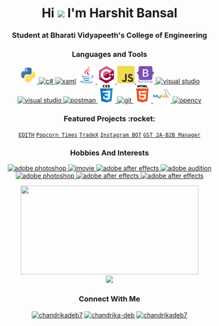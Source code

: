 <h1 align="center">Hi <img src="https://raw.githubusercontent.com/iampavangandhi/iampavangandhi/master/gifs/Hi.gif" width="30px"> I'm Harshit Bansal</h1>
<h3 align="center">Student at Bharati Vidyapeeth's College of Engineering</h3>

<h3 align="center"> Languages and Tools </h3>
<p align="center"> 
  <a href="https://www.python.org" target="_blank"> <img src="https://raw.githubusercontent.com/devicons/devicon/master/icons/python/python-original.svg" alt="python" width="40" height="40"/> </a> 
  <a href="https://docs.microsoft.com/en-us/dotnet/csharp/" target="_blank"> <img src="https://img.icons8.com/color/48/000000/c-sharp-logo.png" alt="c#" width="40" height="40"/> </a>
  <a href="https://docs.microsoft.com/en-us/dotnet/" target="_blank"> <img src="https://img.icons8.com/nolan/64/xaml.png" alt="xaml" width="40" height="40"/></a>
  <a href="https://www.java.com" target="_blank"> <img src="https://raw.githubusercontent.com/devicons/devicon/master/icons/java/java-original.svg" alt="java" width="40" height="40"/> </a> 
    <a href="https://www.w3schools.com/cpp/" target="_blank"> <img src="https://raw.githubusercontent.com/devicons/devicon/master/icons/cplusplus/cplusplus-original.svg" alt="cplusplus" width="40" height="40"/> </a> 
  <a href="https://developer.mozilla.org/en-US/docs/Web/JavaScript" target="_blank"> <img src="https://raw.githubusercontent.com/devicons/devicon/master/icons/javascript/javascript-original.svg" alt="javascript" width="40" height="40"/> </a> 
  <a href="https://getbootstrap.com" target="_blank"> <img src="https://raw.githubusercontent.com/devicons/devicon/master/icons/bootstrap/bootstrap-plain-wordmark.svg" alt="bootstrap" width="40" height="40"/> </a> 
  <a href="https://visualstudio.microsoft.com/" target="_blank"> <img src="https://img.icons8.com/color/48/000000/visual-studio.png" alt="visual studio" width="40" height="40"/> </a>
  <a href="https://code.visualstudio.com/" target="_blank"> <img src="https://img.icons8.com/fluency/48/000000/visual-studio-code-2019.png" alt="visual studio" width="40" height="40"/> </a>
  <a href="https://postman.com" target="_blank"> <img src="https://www.vectorlogo.zone/logos/getpostman/getpostman-icon.svg" alt="postman" width="40" height="40"/> </a>
  <a href="https://www.w3schools.com/css/" target="_blank"> <img src="https://raw.githubusercontent.com/devicons/devicon/master/icons/css3/css3-original-wordmark.svg" alt="css3" width="40" height="40"/> </a> 
  <a href="https://git-scm.com/" target="_blank"> <img src="https://www.vectorlogo.zone/logos/git-scm/git-scm-icon.svg" alt="git" width="40" height="40"/> </a> 
  <a href="https://www.w3.org/html/" target="_blank"> <img src="https://raw.githubusercontent.com/devicons/devicon/master/icons/html5/html5-original-wordmark.svg" alt="html5" width="40" height="40"/> </a> 
  <a href="https://www.mysql.com/" target="_blank"> <img src="https://raw.githubusercontent.com/devicons/devicon/master/icons/mysql/mysql-original-wordmark.svg" alt="mysql" width="40" height="40"/> </a> 
  <a href="https://opencv.org/" target="_blank"> <img src="https://www.vectorlogo.zone/logos/opencv/opencv-icon.svg" alt="opencv" width="40" height="40"/> </a>
 </p>
 
<h3 align="center">Featured Projects :rocket:</h3>
<p align="center">
  <code><a href = "https://github.com/harshitbansall/EDITH" target="_blank">EDITH</a></code>
  <code><a href = "https://github.com/harshitbansall/PopcornTimes" target="_blank">Popcorn Times</a></code>
  <code><a href = "https://github.com/harshitbansall/TradeX" target="_blank">TradeX</a></code>
  <code><a href = "https://github.com/harshitbansall/InstagramBOT" target="_blank">Instagram BOT</a></code>
  <code><a href = "https://github.com/harshitbansall/GST-2A-B2B-Manager" target="_blank">GST 2A-B2B Manager</a></code>
</p>



  
  
<h3 align="center">Hobbies And Interests</h3>
<p align="center"> 
  <a href="" target="_blank"> <img src="https://img.icons8.com/color/48/000000/adobe-premiere-pro--v1.png" alt="adobe photoshop" width="40" height="40"/> </a>
  <a href="" target="_blank"> <img src="https://img.icons8.com/fluency/48/000000/imovie.png" alt="imovie" width="40" height="40"/> </a> 
  <a href="" target="_blank"> <img src="https://img.icons8.com/color/48/000000/adobe-after-effects--v1.png" alt="adobe after effects" width="40" height="40"/> </a> 
  <a href="" target="_blank"> <img src="https://img.icons8.com/color/48/000000/adobe-audition.png" alt="adobe audition" width="40" height="40"/> </a> 
  <a href="https://www.adobe.com/in/products/photoshop.html" target="_blank"> <img src="https://img.icons8.com/color/50/000000/adobe-photoshop.png" alt="adobe photoshop" width="40" height="40"/> </a>
  <a href="https://www.youtube.com/channel/UCQ7SK8xtu-xF9fEDBvpgIkg" target="_blank"> <img src="https://img.icons8.com/color/48/000000/youtube-play.png" alt="adobe after effects" width="40" height="40"/> </a> 
  <a href="" target="_blank"> <img src="https://img.icons8.com/color/48/000000/valorant.png" alt="adobe after effects" width="40" height="40"/> </a> 
  
  
</p>
<div align="center">
<img height="200px" width="400" src="https://github-readme-streak-stats.herokuapp.com/?user=harshitbansall&theme=radical"><br>
<img src="https://github-readme-stats.vercel.app/api/top-langs?username=harshitbansall&count_private=true&layout=compact&theme=radical&show_icons=true" />
</div>
<h3 align="center">Connect With Me</h3>
<p align="center">
<a href="https://twitter.com/harshitbansall" target="blank"><img align="center" src="https://raw.githubusercontent.com/rahuldkjain/github-profile-readme-generator/master/src/images/icons/Social/twitter.svg" alt="chandrikadeb7" height="30" width="40" /></a>
<a href="https://linkedin.com/in/harshitbansall" target="blank"><img align="center" src="https://raw.githubusercontent.com/rahuldkjain/github-profile-readme-generator/master/src/images/icons/Social/linked-in-alt.svg" alt="chandrika-deb" height="30" width="40" /></a>
<a href="https://instagram.com/harshitbansall" target="blank"><img align="center" src="https://raw.githubusercontent.com/rahuldkjain/github-profile-readme-generator/master/src/images/icons/Social/instagram.svg" alt="chandrikadeb7" height="30" width="40" /></a>
</p>


